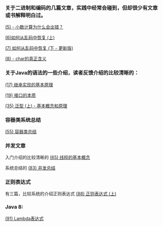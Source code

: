 

### 关于二进制和编码的几篇文章，实践中经常会碰到，但却很少有文章或书解释明白过。 

[(5) - 小数计算为什么会出错？](https://mp.weixin.qq.com/s?__biz=MzIxOTI1NTk5Nw==&mid=402536430&idx=1&sn=7c3338665945d96337054a62eda86458&scene=21#wechat_redirect)

[(6)如何从乱码中恢复 (上)](https://mp.weixin.qq.com/s?__biz=MzIxOTI1NTk5Nw==&mid=2650047044&idx=1&sn=92c6a3472baaa70fa542a47c60f76b5d&scene=21#wechat_redirect)

[(7) 如何从乱码中恢复 (下 - 更新版)](https://mp.weixin.qq.com/s?__biz=MzIxOTI1NTk5Nw==&mid=2650047067&idx=1&sn=0246bb480bb7d3fd955f554acb24ca8f&scene=21#wechat_redirect)

[(8) - char的真正含义](https://mp.weixin.qq.com/s?__biz=MzIxOTI1NTk5Nw==&mid=2650047053&idx=1&sn=a0c2014c873d0d2d0921fe9fb157ebe7&scene=21#wechat_redirect)


### 关于Java的语法的一些介绍，读者反馈介绍的比较清晰的：
[(17) 继承实现的基本原理](https://mp.weixin.qq.com/s?__biz=MzIxOTI1NTk5Nw==&mid=2650047185&idx=1&sn=09ef7e948fe723739b4182f688712742&scene=21#wechat_redirect)

[(19) 接口的本质](https://mp.weixin.qq.com/s?__biz=MzIxOTI1NTk5Nw==&mid=2650047200&idx=1&sn=3952e0b2a8e6f594d46a58ae3fa3716d&scene=21#wechat_redirect)


[(35) 泛型 (上) - 基本概念和原理](http://mp.weixin.qq.com/s?__biz=MzIxOTI1NTk5Nw==&mid=2650047262&idx=1&sn=590bc623260875fa7cf67bae76a101b1&scene=21#wechat_redirect)

### 容器类系统总结
[(55) 容器类总结](https://mp.weixin.qq.com/s?__biz=MzIxOTI1NTk5Nw==&mid=2650047387&idx=1&sn=d92988c84bf8735361b52dcb094c8803&chksm=8fde2649b8a9af5f5d2698898949975a5922ffd166b33afb58d39b42a32f9bc6948ca3917707&scene=21#wechat_redirect)

### 并发文章
入门介绍的比较清晰的
[(65) 线程的基本概念](https://mp.weixin.qq.com/s?__biz=MzIxOTI1NTk5Nw==&mid=2650047439&idx=1&sn=a1ad8c08bdb4bca05d998823362fd803&chksm=8fde261db8a9af0b7a13baa99709fa21c4cd9eabe025052347231f93322bc9195141bd07f11e&scene=21#wechat_redirect)

系统总结的
[(83) 并发总结](https://mp.weixin.qq.com/s?__biz=MzIxOTI1NTk5Nw==&mid=2650047506&idx=1&sn=50cef92be30d120453ddd40ba024d15c&chksm=8fde21c0b8a9a8d6e8baa6490e3237b356796fda4c60157b8c38fce79ef16974f2586afdd1ba&scene=21#wechat_redirect)

### 正则表达式
有三篇，比较系统的介绍正则表达式
[(88) 正则表达式 (上)](https://mp.weixin.qq.com/s?__biz=MzIxOTI1NTk5Nw==&mid=2650047537&idx=1&sn=59b3d01944fcc6dc5c98c695f36f8bed&chksm=8fde21e3b8a9a8f5214008c824fee543c8e984a66ac2aa9f48627e0d043f2da7f0aafe453116&scene=21#wechat_redirect)


### Java 8:
[(91) Lambda表达式](https://mp.weixin.qq.com/s?__biz=MzIxOTI1NTk5Nw==&mid=2650047549&idx=1&sn=0440fdc21e4297597cacb9de1d2ba12c&chksm=8fde21efb8a9a8f969212789f2b5a3a00cdda61793ae537b9e20aeb6f81ac5bb9bfc16c0aedf&scene=21#wechat_redirect)
